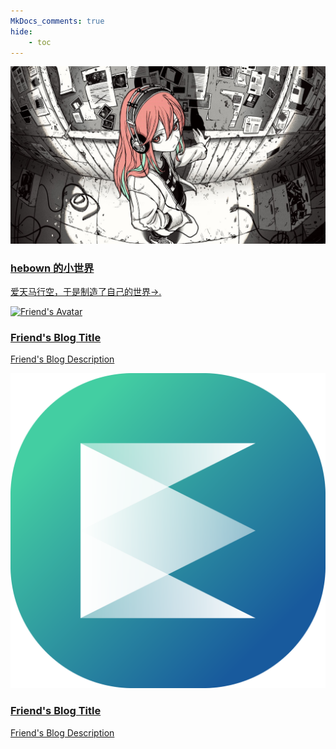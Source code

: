 ```yaml
---
MkDocs_comments: true
hide:
    - toc
---
```

<div class="grid cards" style="grid-template-columns: repeat(auto-fit, minmax(350px, 1fr)); gap: 1.5rem;">
  
  <a href="https://hebown.github.io" class="friend-link-card">
    <img src="__srcs/images/friends/hebown.jpg" alt="Friend's Avatar" class="exclude-image-style">
    <div>
      <h3>hebown 的小世界</h3>
      <p>爱天马行空，于是制造了自己的世界->.</p>
    </div>
  </a>

  <a href="https://example.com" class="friend-link-card">
    <img src="__srcs/images/seashore.png" alt="Friend's Avatar" class="exclude-image-style">
    <div>
      <h3>Friend's Blog Title</h3>
      <p>Friend's Blog Description</p>
    </div>
  </a>

  <a href="https://example.com" class="friend-link-card">
    <img src="__srcs/images/logo-E.png" alt="Friend's Avatar" class="exclude-image-style">
    <div>
      <h3>Friend's Blog Title</h3>
      <p>Friend's Blog Description</p>
    </div>
  </a>

  

</div>